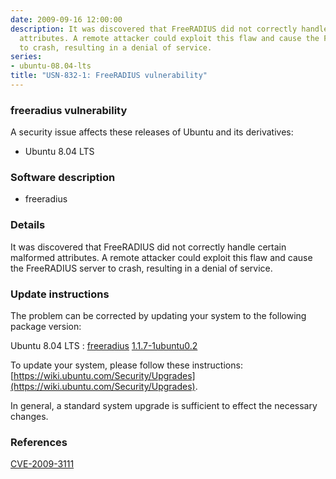 ```yaml
---
date: 2009-09-16 12:00:00
description: It was discovered that FreeRADIUS did not correctly handle certain  malformed
  attributes. A remote attacker could exploit this flaw and cause the FreeRADIUS server
  to crash, resulting in a denial of service.
series:
- ubuntu-08.04-lts
title: "USN-832-1: FreeRADIUS vulnerability"
---
```


### freeradius vulnerability

A security issue affects these releases of Ubuntu and its derivatives:

* Ubuntu 8.04 LTS

### Software description

* freeradius 

### Details

It was discovered that FreeRADIUS did not correctly handle certain malformed attributes. A remote attacker could exploit this flaw and cause the FreeRADIUS server to crash, resulting in a denial of service. 

### Update instructions

The problem can be corrected by updating your system to the following package version:

Ubuntu 8.04 LTS
 : [freeradius](https://launchpad.net/ubuntu/+source/freeradius) <span> [1.1.7-1ubuntu0.2](https://launchpad.net/ubuntu/+source/freeradius/1.1.7-1ubuntu0.2) </span> 

To update your system, please follow these instructions: [https://wiki.ubuntu.com/Security/Upgrades](https://wiki.ubuntu.com/Security/Upgrades).

In general, a standard system upgrade is sufficient to effect the necessary changes. 

### References

 [CVE-2009-3111](http://people.ubuntu.com/~ubuntu-security/cve/CVE-2009-3111)
